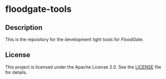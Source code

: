 # floodgate-tools

## Description
This is the repository for the development light tools for *FloodGate*.


## License
This project is licensed under the Apache License 2.0. See the [LICENSE](./LICENSE) file for details.
